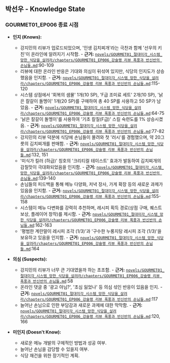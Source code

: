 ## 박선우 - Knowledge State

### GOURMET01_EP006 종료 시점

*   **인지 (Knows):**
    *   강지민의 리뷰가 업로드되었으며, '인생 김치찌개'라는 극찬과 함께 '선우의 키친'이 온라인에 알려지기 시작함. - **근거:** [`novels/GOURMET01_절대미각_시스템_망한_식당을_살려라/chapters/GOURMET01_EP006_강슐랭 리뷰 폭풍과 반신반의 손님들.md`](novels/GOURMET01_절대미각_시스템_망한_식당을_살려라/chapters/GOURMET01_EP006_강슐랭%20리뷰%20폭풍과%20반신반의%20손님들.md):90-109
    *   리뷰에 대한 온라인 반응은 기대와 의심이 뒤섞여 있지만, 식당의 인지도가 상승했음을 인지함. - **근거:** [`novels/GOURMET01_절대미각_시스템_망한_식당을_살려라/chapters/GOURMET01_EP006_강슐랭 리뷰 폭풍과 반신반의 손님들.md`](novels/GOURMET01_절대미각_시스템_망한_식당을_살려라/chapters/GOURMET01_EP006_강슐랭%20리뷰%20폭풍과%20반신반의%20손님들.md):115-120
    *   시스템 상점에서 '회복의 샘물' 1개(10 SP), 'F급 조미료 세트' 2개(10 SP), '낡은 칼갈이 돌멩이' 1개(20 SP)를 구매하여 총 40 SP를 사용하고 50 SP가 남았음. - **근거:** [`novels/GOURMET01_절대미각_시스템_망한_식당을_살려라/chapters/GOURMET01_EP006_강슐랭 리뷰 폭풍과 반신반의 손님들.md`](novels/GOURMET01_절대미각_시스템_망한_식당을_살려라/chapters/GOURMET01_EP006_강슐랭%20리뷰%20폭풍과%20반신반의%20손님들.md):64-75
    *   '낡은 칼갈이 돌멩이'를 사용하여 '기초 칼질(F급)' 스킬 숙련도를 1% 상승시켰음. - **근거:** [`novels/GOURMET01_절대미각_시스템_망한_식당을_살려라/chapters/GOURMET01_EP006_강슐랭 리뷰 폭풍과 반신반의 손님들.md`](novels/GOURMET01_절대미각_시스템_망한_식당을_살려라/chapters/GOURMET01_EP006_강슐랭%20리뷰%20폭풍과%20반신반의%20손님들.md):77-82
    *   강지민의 리뷰 덕분에 식당에 손님들이 몰려와 첫 '러시'를 경험했으며, 약 20그릇의 김치찌개를 판매함. - **근거:** [`novels/GOURMET01_절대미각_시스템_망한_식당을_살려라/chapters/GOURMET01_EP006_강슐랭 리뷰 폭풍과 반신반의 손님들.md`](novels/GOURMET01_절대미각_시스템_망한_식당을_살려라/chapters/GOURMET01_EP006_강슐랭%20리뷰%20폭풍과%20반신반의%20손님들.md):132, 151
    *   '미식가 킬러 (하급)' 칭호의 '크리티컬 테이스트' 효과가 발동하여 김치찌개의 감칠맛이 극대화되었음을 인지함. - **근거:** [`novels/GOURMET01_절대미각_시스템_망한_식당을_살려라/chapters/GOURMET01_EP006_강슐랭 리뷰 폭풍과 반신반의 손님들.md`](novels/GOURMET01_절대미각_시스템_망한_식당을_살려라/chapters/GOURMET01_EP006_강슐랭%20리뷰%20폭풍과%20반신반의%20손님들.md):139-140
    *   손님들의 피드백을 통해 메뉴 다양화, 저녁 장사, 가게 확장 등의 새로운 과제가 있음을 인지함. - **근거:** [`novels/GOURMET01_절대미각_시스템_망한_식당을_살려라/chapters/GOURMET01_EP006_강슐랭 리뷰 폭풍과 반신반의 손님들.md`](novels/GOURMET01_절대미각_시스템_망한_식당을_살려라/chapters/GOURMET01_EP006_강슐랭%20리뷰%20폭풍과%20반신반의%20손님들.md):155-158
    *   시스템이 메뉴 다변화를 강력히 추천하며, 레시피 획득 경로(상점 구매, 퀘스트 보상, 플레이어 창작)를 제시함. - **근거:** [`novels/GOURMET01_절대미각_시스템_망한_식당을_살려라/chapters/GOURMET01_EP006_강슐랭 리뷰 폭풍과 반신반의 손님들.md`](novels/GOURMET01_절대미각_시스템_망한_식당을_살려라/chapters/GOURMET01_EP006_강슐랭%20리뷰%20폭풍과%20반신반의%20손님들.md):162-163
    *   '평범한 계란말이 레시피 조각 (1/3)'과 '구수한 누룽지탕 레시피 조각 (1/3)'을 보유하고 있음을 인지함. - **근거:** [`novels/GOURMET01_절대미각_시스템_망한_식당을_살려라/chapters/GOURMET01_EP006_강슐랭 리뷰 폭풍과 반신반의 손님들.md`](novels/GOURMET01_절대미각_시스템_망한_식당을_살려라/chapters/GOURMET01_EP006_강슐랭%20리뷰%20폭풍과%20반신반의%20손님들.md):164

*   **의심 (Suspects):**
    *   강지민의 리뷰가 너무 큰 기대였을까 하는 초조함. - **근거:** [`novels/GOURMET01_절대미각_시스템_망한_식당을_살려라/chapters/GOURMET01_EP006_강슐랭 리뷰 폭풍과 반신반의 손님들.md`](novels/GOURMET01_절대미각_시스템_망한_식당을_살려라/chapters/GOURMET01_EP006_강슐랭%20리뷰%20폭풍과%20반신반의%20손님들.md):58
    *   온라인 댓글 중 '광고 아님?', '초심 잃었나' 등 의심 섞인 반응이 있음을 인지. - **근거:** [`novels/GOURMET01_절대미각_시스템_망한_식당을_살려라/chapters/GOURMET01_EP006_강슐랭 리뷰 폭풍과 반신반의 손님들.md`](novels/GOURMET01_절대미각_시스템_망한_식당을_살려라/chapters/GOURMET01_EP006_강슐랭%20리뷰%20폭풍과%20반신반의%20손님들.md):117
    *   늘어난 손님으로 인한 부담감과 새로운 과제에 대한 막막함. - **근거:** [`novels/GOURMET01_절대미각_시스템_망한_식당을_살려라/chapters/GOURMET01_EP006_강슐랭 리뷰 폭풍과 반신반의 손님들.md`](novels/GOURMET01_절대미각_시스템_망한_식당을_살려라/chapters/GOURMET01_EP006_강슐랭%20리뷰%20폭풍과%20반신반의%20손님들.md):120, 166

*   **미인지 (Doesn't Know):**
    *   새로운 메뉴 개발의 구체적인 방법과 성공 여부.
    *   늘어난 손님을 감당할 수 있을지 여부.
    *   식당 재건을 위한 장기적인 계획.